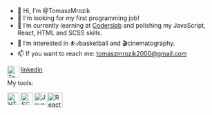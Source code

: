 - 👋 Hi, I’m @TomaszMrozik
- 💼 I'm looking for my first programming job!
- 🌱 I’m currently learning at [Coderslab] and polishing my JavaScript, React, HTML and SCSS skills.
- 👀 I’m interested in ⛹️‍♂️basketball and 🎬cinematography.
- 📫 If you want to reach me: tomaszmrozik2000@gmail.com

<img align="left" alt="Toamsz Mrozik | LinkedIn" width="28px" src="https://cdn.jsdelivr.net/npm/simple-icons@v3/icons/linkedin.svg" /> [linkedin]

My tools:


<img align="left" alt="HTML5" width="28px" src="https://upload.wikimedia.org/wikipedia/commons/6/61/HTML5_logo_and_wordmark.svg" />
<img align="left" alt="SCSS" width="28px" src="https://upload.wikimedia.org/wikipedia/commons/9/96/Sass_Logo_Color.svg" />
<img align="left" alt="Javascript" width="28px" src="https://upload.wikimedia.org/wikipedia/commons/9/99/Unofficial_JavaScript_logo_2.svg" />
<img align="left" alt="React" width="35px" src="https://upload.wikimedia.org/wikipedia/commons/a/a7/React-icon.svg" />

<!---
TomaszMrozik/TomaszMrozik is a ✨ special ✨ repository because its `README.md` (this file) appears on your GitHub profile.
You can click the Preview link to take a look at your changes.
--->
[linkedin]: https://www.linkedin.com/in/i-am-tomasz-mrozik/
[Coderslab]: https://coderslab.pl/pl/
